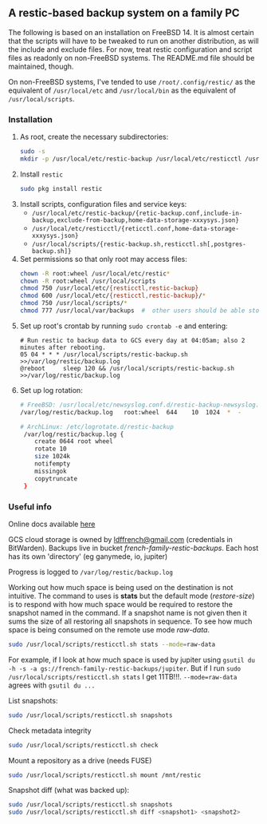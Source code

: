 ## A restic-based backup system on a family PC

The following is based on an installation on FreeBSD 14.  It is almost certain that the scripts will have to be tweaked to run on another distribution, as will the include and exclude files.  For now, treat restic configuration and script files as readonly on non-FreeBSD systems.  The README.md file should be maintained, though.

 On non-FreeBSD systems, I've tended to use `/root/.config/restic/` as the equivalent of `/usr/local/etc` and `/usr/local/bin` as the equivalent of `/usr/local/scripts`. 

### Installation 
1. As root, create the necessary subdirectories:
   ```bash
   sudo -s
   mkdir -p /usr/local/etc/restic-backup /usr/local/etc/resticctl /usr/local/scripts /usr/local/var/backups /var/log/restic
   ```
2. Install `restic`
   ```bash
   sudo pkg install restic
   ```
3. Install scripts, configuration files and service keys:
   - `/usr/local/etc/restic-backup/{retic-backup.conf,include-in-backup,exclude-from-backup,home-data-storage-xxxysys.json}`
   - `/usr/local/etc/resticctl/{reticctl.conf,home-data-storage-xxxysys.json}`
   - `/usr/local/scripts/{restic-backup.sh,resticctl.sh[,postgres-backup.sh]}`
4. Set permissions so that only root may access files:
   ```bash
   chown -R root:wheel /usr/local/etc/restic*
   chown -R root:wheel /usr/local/scripts
   chmod 750 /usr/local/etc/{resticctl,restic-backup}
   chmod 600 /usr/local/etc/{resticctl,restic-backup}/*
   chmod 750 /usr/local/scripts/*
   chmod 777 /usr/local/var/backups  #  other users should be able store files in this catch-all backups directory (eg postgres)
   ```
5. Set up root's crontab by running `sudo crontab -e` and entering:
   ```
   # Run restic to backup data to GCS every day at 04:05am; also 2 minutes after rebooting.
   05 04 * * * /usr/local/scripts/restic-backup.sh >>/var/log/restic/backup.log
   @reboot     sleep 120 && /usr/local/scripts/restic-backup.sh >>/var/log/restic/backup.log
   ```
6. Set up log rotation:
   ```bash
   # FreeBSD: /usr/local/etc/newsyslog.conf.d/restic-backup-newsyslog.conf
   /var/log/restic/backup.log   root:wheel  644    10  1024  *  -
   
   # ArchLinux: /etc/logrotate.d/restic-backup
    /var/log/restic/backup.log {
       create 0644 root wheel
       rotate 10
       size 1024k
       notifempty
       missingok
       copytruncate
    }

   ```

### Useful  info

Online docs available [here](https://restic.readthedocs.io/en/stable/010_introduction.html)

GCS cloud storage is owned by ldffrench@gmail.com (credentials in BitWarden).  Backups live in bucket *french-family-restic-backups*.  Each host has its own 'directory' (eg ganymede, io, jupiter)

Progress is logged to `/var/log/restic/backup.log`

Working out how much space is being used on the destination is not intuitive.  The command to uses is **stats** but the default mode (*restore-size*) is to respond with how much space would be required to restore the snapshot named in the command.  If a snapshot name is not given then it sums the size of all restoring all snapshots in sequence.  To see how much space is being consumed on the remote use mode *raw-data*.
```bash
sudo /usr/local/scripts/resticctl.sh stats --mode=raw-data
```
For example, if I look at how much space is used by jupiter using `gsutil du -h -s -a gs://french-family-restic-backups/jupiter`.  But if I run `sudo /usr/local/scripts/resticctl.sh stats` I get 11TB!!!.  `--mode=raw-data` agrees with `gsutil du ...` 

List snapshots:
```bash
sudo /usr/local/scripts/resticctl.sh snapshots
``` 

Check metadata integrity
```bash
sudo /usr/local/scripts/resticctl.sh check 
```
Mount a repository as a drive (needs FUSE)
```bash
sudo /usr/local/scripts/resticctl.sh mount /mnt/restic
```
Snapshot diff (what was backed up):
```bash
sudo /usr/local/scripts/resticctl.sh snapshots
sudo /usr/local/scripts/resticctl.sh diff <snapshot1> <snapshot2> 
``` 

